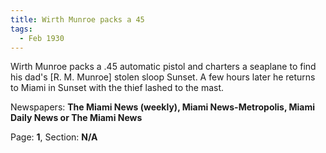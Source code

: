 ```yaml
---  
title: Wirth Munroe packs a 45  
tags:  
  - Feb 1930  
---  
```

  
Wirth Munroe packs a .45 automatic pistol and charters a seaplane to find his dad's [R. M. Munroe] stolen sloop Sunset. A few hours later he returns to Miami in Sunset with the thief lashed to the mast.  
  
Newspapers: **The Miami News (weekly), Miami News-Metropolis, Miami Daily News or The Miami News**  
  
Page: **1**, Section: **N/A** 
